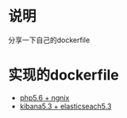 
# 说明
分享一下自己的dockerfile

# 实现的dockerfile
+ [php5.6 + ngnix](https://github.com/lujiang618/dockerfile/blob/master/php5.6%2Bnginx/README.md)
+ [kibana5.3 + elasticseach5.3](https://github.com/lujiang618/dockerfile/tree/master/elaticseach5.3%2Bkibana53/README.md)

